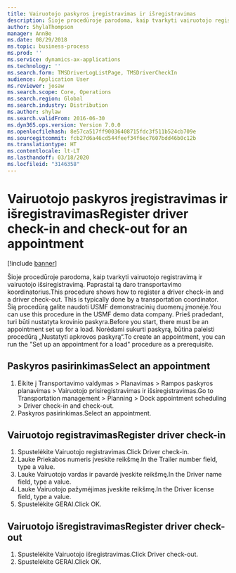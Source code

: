 ```yaml
---
title: Vairuotojo paskyros įregistravimas ir išregistravimas
description: Šioje procedūroje parodoma, kaip tvarkyti vairuotojo registravimą ir vairuotojo išsiregistravimą.
author: ShylaThompson
manager: AnnBe
ms.date: 08/29/2018
ms.topic: business-process
ms.prod: ''
ms.service: dynamics-ax-applications
ms.technology: ''
ms.search.form: TMSDriverLogListPage, TMSDriverCheckIn
audience: Application User
ms.reviewer: josaw
ms.search.scope: Core, Operations
ms.search.region: Global
ms.search.industry: Distribution
ms.author: shylaw
ms.search.validFrom: 2016-06-30
ms.dyn365.ops.version: Version 7.0.0
ms.openlocfilehash: 8e57ca517ff90036408715fdc3f511b524cb709e
ms.sourcegitcommit: fcb27d6a46cd544feef34f6ec7607bdd46b0c12b
ms.translationtype: HT
ms.contentlocale: lt-LT
ms.lasthandoff: 03/18/2020
ms.locfileid: "3146358"
---
```

# <a name="register-driver-check-in-and-check-out-for-an-appointment"></a><span data-ttu-id="520d6-103">Vairuotojo paskyros įregistravimas ir išregistravimas</span><span class="sxs-lookup"><span data-stu-id="520d6-103">Register driver check-in and check-out for an appointment</span></span>

[!include [banner](../../includes/banner.md)]

<span data-ttu-id="520d6-104">Šioje procedūroje parodoma, kaip tvarkyti vairuotojo registravimą ir vairuotojo išsiregistravimą. Paprastai tą daro transportavimo koordinatorius.</span><span class="sxs-lookup"><span data-stu-id="520d6-104">This procedure shows how to register a driver check-in and a driver check-out. This is typically done by a transportation coordinator.</span></span> <span data-ttu-id="520d6-105">Šią procedūrą galite naudoti USMF demonstracinių duomenų įmonėje.</span><span class="sxs-lookup"><span data-stu-id="520d6-105">You can use this procedure in the USMF demo data company.</span></span> <span data-ttu-id="520d6-106">Prieš pradedant, turi būti nustatyta krovinio paskyra.</span><span class="sxs-lookup"><span data-stu-id="520d6-106">Before you start, there must be an appointment set up for a load.</span></span> <span data-ttu-id="520d6-107">Norėdami sukurti paskyrą, būtina paleisti procedūrą „Nustatyti apkrovos paskyrą“.</span><span class="sxs-lookup"><span data-stu-id="520d6-107">To create an appointment, you can run the "Set up an appointment for a load" procedure as a prerequisite.</span></span>


## <a name="select-an-appointment"></a><span data-ttu-id="520d6-108">Paskyros pasirinkimas</span><span class="sxs-lookup"><span data-stu-id="520d6-108">Select an appointment</span></span>
1. <span data-ttu-id="520d6-109">Eikite į Transportavimo valdymas > Planavimas > Rampos paskyros planavimas > Vairuotojo prisiregistravimas ir išsiregistravimas.</span><span class="sxs-lookup"><span data-stu-id="520d6-109">Go to Transportation management > Planning > Dock appointment scheduling > Driver check-in and check-out.</span></span>
2. <span data-ttu-id="520d6-110">Paskyros pasirinkimas.</span><span class="sxs-lookup"><span data-stu-id="520d6-110">Select an appointment.</span></span>

## <a name="register-driver-check-in"></a><span data-ttu-id="520d6-111">Vairuotojo registravimas</span><span class="sxs-lookup"><span data-stu-id="520d6-111">Register driver check-in</span></span>
1. <span data-ttu-id="520d6-112">Spustelėkite Vairuotojo registravimas.</span><span class="sxs-lookup"><span data-stu-id="520d6-112">Click Driver check-in.</span></span>
2. <span data-ttu-id="520d6-113">Lauke Priekabos numeris įveskite reikšmę.</span><span class="sxs-lookup"><span data-stu-id="520d6-113">In the Trailer number field, type a value.</span></span>
3. <span data-ttu-id="520d6-114">Lauke Vairuotojo vardas ir pavardė įveskite reikšmę.</span><span class="sxs-lookup"><span data-stu-id="520d6-114">In the Driver name field, type a value.</span></span>
4. <span data-ttu-id="520d6-115">Lauke Vairuotojo pažymėjimas įveskite reikšmę.</span><span class="sxs-lookup"><span data-stu-id="520d6-115">In the Driver license field, type a value.</span></span>
5. <span data-ttu-id="520d6-116">Spustelėkite GERAI.</span><span class="sxs-lookup"><span data-stu-id="520d6-116">Click OK.</span></span>

## <a name="register-driver-check-out"></a><span data-ttu-id="520d6-117">Vairuotojo išregistravimas</span><span class="sxs-lookup"><span data-stu-id="520d6-117">Register driver check-out</span></span>
1. <span data-ttu-id="520d6-118">Spustelėkite Vairuotojo išregistravimas.</span><span class="sxs-lookup"><span data-stu-id="520d6-118">Click Driver check-out.</span></span>
2. <span data-ttu-id="520d6-119">Spustelėkite GERAI.</span><span class="sxs-lookup"><span data-stu-id="520d6-119">Click OK.</span></span>


